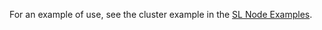 For an example of use, see the cluster example in the
[SL Node Examples](https://github.com/strongloop/slnode-examples).
